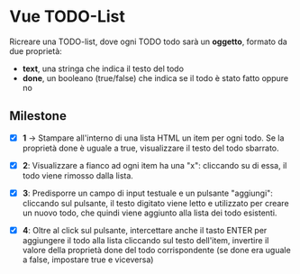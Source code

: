 # Vue TODO-List
Ricreare una TODO-list, dove ogni TODO todo sarà un **oggetto**, formato da due proprietà:
  - **text**, una stringa che indica il testo del todo
  - **done**, un booleano (true/false) che indica se il todo è stato fatto oppure no

## Milestone 
- [x] **1** &rarr; Stampare all'interno di una lista HTML un item per ogni todo. Se la proprietà done è uguale a true, visualizzare il testo del todo sbarrato.
- [x] **2**: Visualizzare a fianco ad ogni item ha una "x": cliccando su di essa, il todo viene rimosso dalla lista.
- [x] **3**: Predisporre un campo di input testuale e un pulsante "aggiungi": cliccando sul pulsante, il testo digitato viene letto e utilizzato per creare un nuovo todo, che quindi viene aggiunto alla lista dei todo esistenti.
- [x] **4**: Oltre al click sul pulsante, intercettare anche il tasto ENTER per aggiungere il todo alla lista cliccando sul testo dell'item, invertire il valore della proprietà done del todo corrispondente (se done era uguale a false, impostare true e viceversa)

